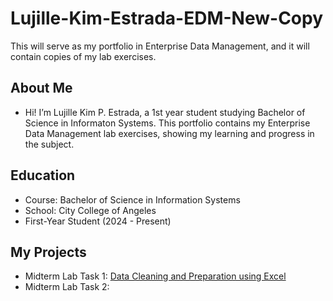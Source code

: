 # Lujille-Kim-Estrada-EDM-New-Copy
This will serve as my portfolio in Enterprise Data Management, and it will contain copies of my lab exercises.
## About Me
- Hi! I’m Lujille Kim P. Estrada, a 1st year student studying Bachelor of Science in Informaton Systems. This portfolio contains my Enterprise Data Management lab exercises, showing my learning and progress in the subject.
## Education
- Course: Bachelor of Science in Information Systems
- School: City College of Angeles
- First-Year Student (2024 - Present)

## My Projects
- Midterm Lab Task 1: [Data Cleaning and Preparation using Excel](Midterm%20Task%201/README.md)
- Midterm Lab Task 2: 
